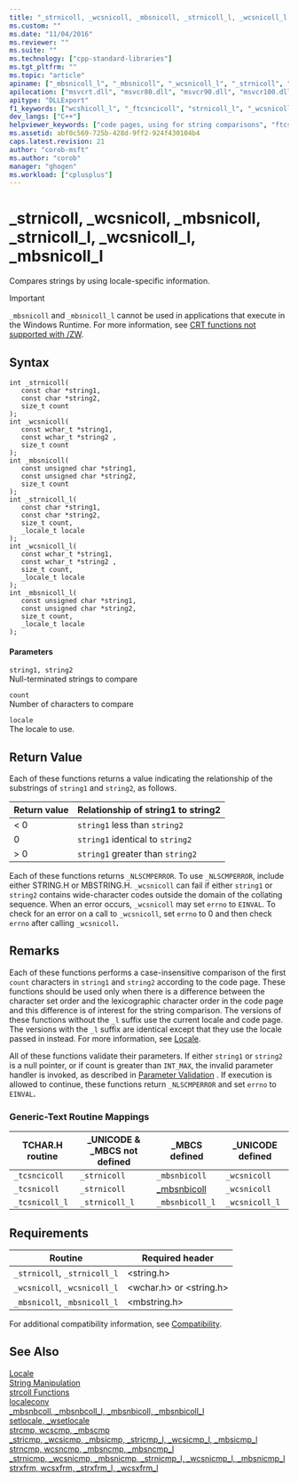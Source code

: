 ```yaml
---
title: "_strnicoll, _wcsnicoll, _mbsnicoll, _strnicoll_l, _wcsnicoll_l, _mbsnicoll_l | Microsoft Docs"
ms.custom: ""
ms.date: "11/04/2016"
ms.reviewer: ""
ms.suite: ""
ms.technology: ["cpp-standard-libraries"]
ms.tgt_pltfrm: ""
ms.topic: "article"
apiname: ["_mbsnicoll_l", "_mbsnicoll", "_wcsnicoll_l", "_strnicoll", "_strnicoll_l", "_wcsnicoll"]
apilocation: ["msvcrt.dll", "msvcr80.dll", "msvcr90.dll", "msvcr100.dll", "msvcr100_clr0400.dll", "msvcr110.dll", "msvcr110_clr0400.dll", "msvcr120.dll", "msvcr120_clr0400.dll", "ucrtbase.dll", "api-ms-win-crt-multibyte-l1-1-0.dll", "api-ms-win-crt-string-l1-1-0.dll"]
apitype: "DLLExport"
f1_keywords: ["wcshicoll_l", "_ftcsncicoll", "strnicoll_l", "_wcsnicoll", "mbsnicoll_l", "_strnicoll", "mbsnicoll", "_ftcsnicoll", "wcsnicoll", "_tcsnicoll", "_mbsnicoll", "strinicoll", "_tcsncicoll"]
dev_langs: ["C++"]
helpviewer_keywords: ["code pages, using for string comparisons", "ftcsncicoll function", "mbsnicoll_l function", "_ftcsnicoll function", "mbsnicoll function", "_tcsnicoll function", "_wcsnicoll_l function", "_mbsnicoll function", "tcsncicoll function", "strnicoll function", "_ftcsncicoll function", "wcsnicoll_l function", "_mbsnicoll_l function", "_tcsncicoll function", "strnicoll_l function", "wcsnicoll function", "_strnicoll_l function", "_wcsnicoll function", "ftcsnicoll function", "strings [C++], comparing by code page", "tcsnicoll function", "_strnicoll function"]
ms.assetid: abf0c569-725b-428d-9ff2-924f430104b4
caps.latest.revision: 21
author: "corob-msft"
ms.author: "corob"
manager: "ghogen"
ms.workload: ["cplusplus"]
---
```

# _strnicoll, _wcsnicoll, _mbsnicoll, _strnicoll_l, _wcsnicoll_l, _mbsnicoll_l
Compares strings by using locale-specific information.  
  
> [!IMPORTANT]
>  `_mbsnicoll` and `_mbsnicoll_l` cannot be used in applications that execute in the Windows Runtime. For more information, see [CRT functions not supported with /ZW](http://msdn.microsoft.com/library/windows/apps/jj606124.aspx).  
  
## Syntax  
  
```  
int _strnicoll(  
   const char *string1,  
   const char *string2,  
   size_t count   
);  
int _wcsnicoll(  
   const wchar_t *string1,  
   const wchar_t *string2 ,  
   size_t count   
);  
int _mbsnicoll(  
   const unsigned char *string1,  
   const unsigned char *string2,  
   size_t count   
);  
int _strnicoll_l(  
   const char *string1,  
   const char *string2,  
   size_t count,  
   _locale_t locale  
);  
int _wcsnicoll_l(  
   const wchar_t *string1,  
   const wchar_t *string2 ,  
   size_t count,  
   _locale_t locale  
);  
int _mbsnicoll_l(  
   const unsigned char *string1,  
   const unsigned char *string2,  
   size_t count,  
   _locale_t locale  
);  
```  
  
#### Parameters  
 `string1, string2`  
 Null-terminated strings to compare  
  
 `count`  
 Number of characters to compare  
  
 `locale`  
 The locale to use.  
  
## Return Value  
 Each of these functions returns a value indicating the relationship of the substrings of `string1` and `string2`, as follows.  
  
|Return value|Relationship of string1 to string2|  
|------------------|----------------------------------------|  
|< 0|`string1` less than `string2`|  
|0|`string1` identical to `string2`|  
|> 0|`string1` greater than `string2`|  
  
 Each of these functions returns `_NLSCMPERROR`. To use `_NLSCMPERROR`, include either STRING.H or MBSTRING.H. `_wcsnicoll` can fail if either `string1` or `string2` contains wide-character codes outside the domain of the collating sequence. When an error occurs, `_wcsnicoll` may set `errno` to `EINVAL`. To check for an error on a call to `_wcsnicoll`, set `errno` to 0 and then check `errno` after calling `_wcsnicoll`**.**  
  
## Remarks  
 Each of these functions performs a case-insensitive comparison of the first `count` characters in `string1` and `string2` according to the code page. These functions should be used only when there is a difference between the character set order and the lexicographic character order in the code page and this difference is of interest for the string comparison. The versions of these functions without the `_l` suffix use the current locale and code page. The versions with the `_l` suffix are identical except that they use the locale passed in instead. For more information, see [Locale](../../c-runtime-library/locale.md).  
  
 All of these functions validate their parameters. If either `string1` or `string2` is a null pointer, or if count is greater than `INT_MAX`, the invalid parameter handler is invoked, as described in [Parameter Validation](../../c-runtime-library/parameter-validation.md) . If execution is allowed to continue, these functions return `_NLSCMPERROR` and set `errno` to `EINVAL`**.**  
  
### Generic-Text Routine Mappings  
  
|TCHAR.H routine|_UNICODE & _MBCS not defined|_MBCS defined|_UNICODE defined|  
|---------------------|------------------------------------|--------------------|-----------------------|  
|`_tcsncicoll`|`_strnicoll`|`_mbsnbicoll`|`_wcsnicoll`|  
|`_tcsnicoll`|`_strnicoll`|[_mbsnbicoll](../../c-runtime-library/reference/mbsnbcoll-mbsnbcoll-l-mbsnbicoll-mbsnbicoll-l.md)|`_wcsnicoll`|  
|`_tcsnicoll_l`|`_strnicoll_l`|`_mbsnbicoll_l`|`_wcsnicoll_l`|  
  
## Requirements  
  
|Routine|Required header|  
|-------------|---------------------|  
|`_strnicoll`, `_strnicoll_l`|\<string.h>|  
|`_wcsnicoll`, `_wcsnicoll_l`|\<wchar.h> or \<string.h>|  
|`_mbsnicoll`, `_mbsnicoll_l`|\<mbstring.h>|  
  
 For additional compatibility information, see [Compatibility](../../c-runtime-library/compatibility.md).  
  
## See Also  
 [Locale](../../c-runtime-library/locale.md)   
 [String Manipulation](../../c-runtime-library/string-manipulation-crt.md)   
 [strcoll Functions](../../c-runtime-library/strcoll-functions.md)   
 [localeconv](../../c-runtime-library/reference/localeconv.md)   
 [_mbsnbcoll, _mbsnbcoll_l, _mbsnbicoll, _mbsnbicoll_l](../../c-runtime-library/reference/mbsnbcoll-mbsnbcoll-l-mbsnbicoll-mbsnbicoll-l.md)   
 [setlocale, _wsetlocale](../../c-runtime-library/reference/setlocale-wsetlocale.md)   
 [strcmp, wcscmp, _mbscmp](../../c-runtime-library/reference/strcmp-wcscmp-mbscmp.md)   
 [_stricmp, _wcsicmp, _mbsicmp, _stricmp_l, _wcsicmp_l, _mbsicmp_l](../../c-runtime-library/reference/stricmp-wcsicmp-mbsicmp-stricmp-l-wcsicmp-l-mbsicmp-l.md)   
 [strncmp, wcsncmp, _mbsncmp, _mbsncmp_l](../../c-runtime-library/reference/strncmp-wcsncmp-mbsncmp-mbsncmp-l.md)   
 [_strnicmp, _wcsnicmp, _mbsnicmp, _strnicmp_l, _wcsnicmp_l, _mbsnicmp_l](../../c-runtime-library/reference/strnicmp-wcsnicmp-mbsnicmp-strnicmp-l-wcsnicmp-l-mbsnicmp-l.md)   
 [strxfrm, wcsxfrm, _strxfrm_l, _wcsxfrm_l](../../c-runtime-library/reference/strxfrm-wcsxfrm-strxfrm-l-wcsxfrm-l.md)